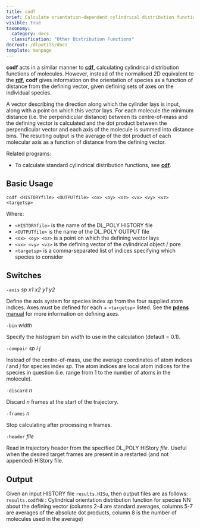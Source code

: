 ```yaml
---
title: codf
brief: Calculate orientation-dependent cylindrical distribution functions
visible: true
taxonomy:
  category: docs
  classification: "Other Distribution Functions"
docroot: /dlputils/docs
template: manpage
---
```


**codf** acts in a similar manner to [**cdf**](/dlputils/docs/utilities/cdf), calculating cylindrical distribution functions of molecules. However, instead of the normalised 2D equivalent to the [**rdf**](/dlputils/docs/utilities/rdf), **codf** gives information on the orientation of species as a function of distance from the defining vector, given defining sets of axes on the individual species.

A vector describing the direction along which the cylinder lays is input, along with a point on which this vector lays. For each molecule the minimum distance (i.e. the perpendicular distance) between its centre-of-mass and the defining vector is calculated and the dot product between the perpendicular vector and each axis of the molecule is summed into distance bins. The resulting output is the average of the dot product of each molecular axis as a function of distance from the defining vector.

Related programs:
+ To calculate standard cylindrical distribution functions, see [**cdf**](/dlputils/docs/utilities/cdf).

## Basic Usage

```
codf <HISTORYfile> <OUTPUTfile> <ox> <oy> <oz> <vx> <vy> <vz> <targetsp>
```

Where:
+ `<HISTORYfile>` is the name of the DL_POLY HISTORY file
+ `<OUTPUTfile>` is the name of the DL_POLY OUTPUT file
+ `<ox> <oy> <oz>` is a point on which the defining vector lays
+ `<vx> <vy> <vz>` is the defining vector of the cylindrical object / pore
+ `<targetsp>` is a comma-separated list of indices specifying which species to consider

## Switches

`-axis` _sp_ _x1_ _x2_ _y1_ _y2_

Define the axis system for species index _sp_ from the four supplied atom indices. Axes must be defined for each + `<targetsp>` listed. See the [**pdens** manual](/dlputils/docs/utilities/pdens#axes) for more information on defining axes.

`-bin` _width_

Specify the histogram bin _width_ to use in the calculation (default = 0.1).

`-compair` _sp_ _i_ _j_

Instead of the centre-of-mass, use the average coordinates of atom indices _i_ and _j_ for species index _sp_. The atom indices are local atom indices for the species in question (i.e. range from 1 to the number of atoms in the molecule).

`-discard` _n_

Discard _n_ frames at the start of the trajectory.

`-frames` _n_

Stop calculating after processing _n_ frames.

`-header` _file_

Read in trajectory header from the specified DL_POLY HIStory _file_. Useful when the desired target frames are present in a restarted (and not appended) HIStory file.

## Output

Given an input HISTORY file `results.HISu`, then output files are as follows:
`results.codfNN` : Cylindrical orientation distribution function for species NN about the defining vector (columns 2-4 are standard averages, columns 5-7 are averages of the absolute dot products, column 8 is the number of molecules used in the average)


